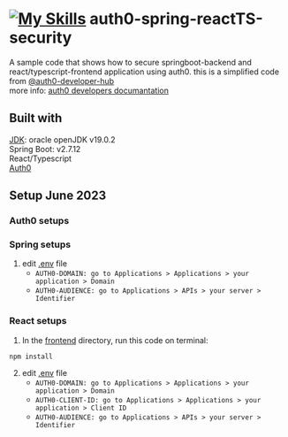 # [![My Skills](https://skillicons.dev/icons?i=java,react)](https://skillicons.dev) auth0-spring-reactTS-security
A sample code that shows how to secure springboot-backend and react/typescript-frontend application using auth0.
this is a simplified code from [@auth0-developer-hub](https://github.com/auth0-developer-hub)
<br/> more info: [auth0 developers documantation](https://developer.auth0.com/resources/code-samples/full-stack/hello-world/basic-role-based-access-control/spa/react-javascript/spring-java#quick-auth-0-set-up) 
## Built with
<a href="https://www.oracle.com/java/technologies/javase/jdk19-archive-downloads.html">JDK<a/>: oracle openJDK v19.0.2
<br/>
Spring Boot: v2.7.12
<br/>
React/Typescript
<br/>
<a href="https://auth0.com">Auth0<a/>
## Setup June 2023
### Auth0 setups

### Spring setups
1. edit [.env](https://github.com/errixed/auth0-spring-reactTS-security/blob/main/backend/.env) file
   * `AUTH0-DOMAIN: go to Applications > Applications > your application > Domain`
   * `AUTH0-AUDIENCE: go to Applications > APIs > your server > Identifier`
### React setups
1. In the [frontend](https://github.com/errixed/auth0-spring-reactTS-security/tree/main/frontend) directory, run this code on terminal:
```
npm install
```
2. edit [.env](https://github.com/errixed/auth0-spring-reactTS-security/blob/main/frontend/.env) file
   * `AUTH0-DOMAIN: go to Applications > Applications > your application > Domain`
   * `AUTH0-CLIENT-ID: go to Applications > Applications > your application > Client ID`
   * `AUTH0-AUDIENCE: go to Applications > APIs > your server > Identifier`
